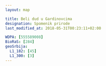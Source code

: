 ```yaml
---
layout: map

title: Beli dud u Gardinovcima
designation: Spomenik prirode
last_modified_at: 2018-05-31T00:23:11+02:00

WDPA: [555589008]
BioRaS: [284]
geoSrbija:
  L1_182: [45]
  L1_300: [3]
---
```

